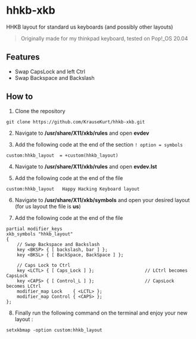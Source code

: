 hhkb-xkb
===
HHKB layout for standard us keyboards (and possibly other layouts)
>Originally made for my thinkpad keyboard, tested on Pop!_OS 20.04

Features
---
- Swap CapsLock and left Ctrl
- Swap Backspace and Backslash

How to
---
1) Clone the repository 
```
git clone https://github.com/KrauseKurt/hhkb-xkb.git
```
2) Navigate to **/usr/share/X11/xkb/rules** and open **evdev**

3) Add the following code at the end of the section `! option = symbols`
```
custom:hhkb_layout  = +custom(hhkb_layout)
```
4) Navigate to **/usr/share/X11/xkb/rules** and open **evdev.lst**

5) Add the following code at the end of the file
```
custom:hhkb_layout   Happy Hacking Keyboard layout
```
6) Navigate to **/usr/share/X11/xkb/symbols** and open your desired layout (for us layout the file is **us**)

7) Add the following code at the end of the file
```
partial modifier_keys
xkb_symbols "hhkb_layout"
{
    // Swap Backspace and Backslash
    key <BKSP> { [ backslash, bar ] };
    key <BKSL> { [ BackSpace, BackSpace ] };

    // Caps Lock to Ctrl
    key <LCTL> { [ Caps_Lock ] };                   // LCtrl becomes CapsLock
    key <CAPS> { [ Control_L ] };                   // CapsLock becomes LCtrl
    modifier_map Lock    { <LCTL> };
    modifier_map Control { <CAPS> };
};
```
8) Finally run the following command on the terminal and enjoy your new layout :
```
setxkbmap -option custom:hhkb_layout
```
